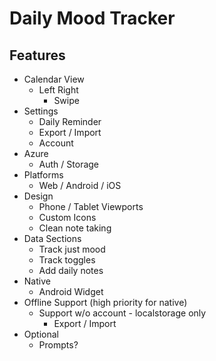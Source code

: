 # Daily Mood Tracker

## Features

* Calendar View
  * Left Right
    * Swipe
* Settings
  * Daily Reminder
  * Export / Import
  * Account
* Azure
  * Auth / Storage
* Platforms
  * Web / Android / iOS
* Design
  * Phone / Tablet Viewports
  * Custom Icons
  * Clean note taking
* Data Sections
  * Track just mood
  * Track toggles
  * Add daily notes
* Native
  * Android Widget
* Offline Support (high priority for native)
  * Support w/o account - localstorage only
    * Export / Import
* Optional
  * Prompts?
